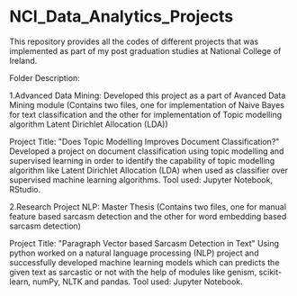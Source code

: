 # NCI_Data_Analytics_Projects

This repository provides all the codes of different projects that was implemented as part of my post graduation studies at National College of Ireland.

Folder Description:

1.Advanced Data Mining: Developed this project as a part of Avanced Data Mining module (Contains two files, one for implementation of Naive Bayes for text classification and the other for implementation of Topic modelling algorithm Latent Dirichlet Allocation (LDA))

Project Title: "Does Topic Modelling Improves Document Classification?"
Developed a project on document classification using topic modelling and supervised learning in order to identify the capability of topic modelling algorithm like Latent Dirichlet Allocation (LDA) when used as classifier over supervised machine learning algorithms. 
Tool used: Jupyter Notebook, RStudio.

2.Research Project NLP:  Master Thesis (Contains two files, one for manual feature based sarcasm detection and the other for word embedding based sarcasm detection)

Project Title: "Paragraph Vector based Sarcasm Detection in Text"
Using python worked on a natural language processing (NLP) project and successfully developed machine learning models which can predicts the given text as sarcastic or not with the help of modules like genism, scikit-learn, numPy, NLTK and pandas. Tool used: Jupyter Notebook.
